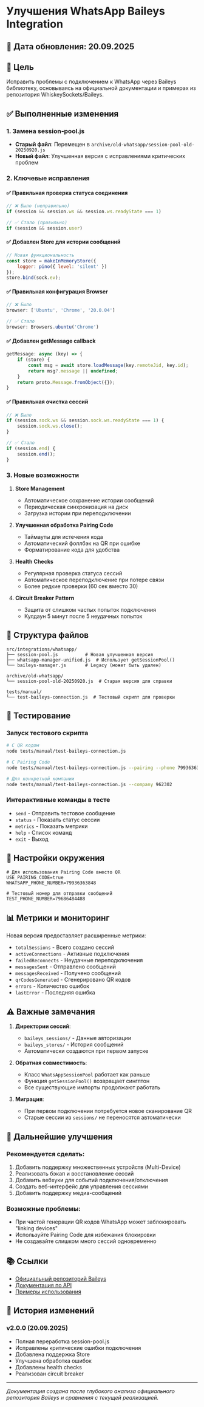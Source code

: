 # Улучшения WhatsApp Baileys Integration

## 📅 Дата обновления: 20.09.2025

## 🎯 Цель
Исправить проблемы с подключением к WhatsApp через Baileys библиотеку, основываясь на официальной документации и примерах из репозитория WhiskeySockets/Baileys.

## ✅ Выполненные изменения

### 1. Замена session-pool.js
- **Старый файл**: Перемещен в `archive/old-whatsapp/session-pool-old-20250920.js`
- **Новый файл**: Улучшенная версия с исправлениями критических проблем

### 2. Ключевые исправления

#### ✅ Правильная проверка статуса соединения
```javascript
// ❌ Было (неправильно)
if (session && session.ws && session.ws.readyState === 1)

// ✅ Стало (правильно)
if (session && session.user)
```

#### ✅ Добавлен Store для истории сообщений
```javascript
// Новая функциональность
const store = makeInMemoryStore({
    logger: pino({ level: 'silent' })
});
store.bind(sock.ev);
```

#### ✅ Правильная конфигурация Browser
```javascript
// ❌ Было
browser: ['Ubuntu', 'Chrome', '20.0.04']

// ✅ Стало
browser: Browsers.ubuntu('Chrome')
```

#### ✅ Добавлен getMessage callback
```javascript
getMessage: async (key) => {
    if (store) {
        const msg = await store.loadMessage(key.remoteJid, key.id);
        return msg?.message || undefined;
    }
    return proto.Message.fromObject({});
}
```

#### ✅ Правильная очистка сессий
```javascript
// ❌ Было
if (session.sock.ws && session.sock.ws.readyState === 1) {
    session.sock.ws.close();
}

// ✅ Стало
if (session.end) {
    session.end();
}
```

### 3. Новые возможности

1. **Store Management**
   - Автоматическое сохранение истории сообщений
   - Периодическая синхронизация на диск
   - Загрузка истории при переподключении

2. **Улучшенная обработка Pairing Code**
   - Таймауты для истечения кода
   - Автоматический фоллбэк на QR при ошибке
   - Форматирование кода для удобства

3. **Health Checks**
   - Регулярная проверка статуса сессий
   - Автоматическое переподключение при потере связи
   - Более редкие проверки (60 сек вместо 30)

4. **Circuit Breaker Pattern**
   - Защита от слишком частых попыток подключения
   - Кулдаун 5 минут после 5 неудачных попыток

## 📝 Структура файлов

```
src/integrations/whatsapp/
├── session-pool.js          # Новая улучшенная версия
├── whatsapp-manager-unified.js  # Использует getSessionPool()
└── baileys-manager.js       # Legacy (может быть удален)

archive/old-whatsapp/
└── session-pool-old-20250920.js  # Старая версия для справки

tests/manual/
└── test-baileys-connection.js  # Тестовый скрипт для проверки
```

## 🧪 Тестирование

### Запуск тестового скрипта

```bash
# С QR кодом
node tests/manual/test-baileys-connection.js

# С Pairing Code
node tests/manual/test-baileys-connection.js --pairing --phone 79936363848

# Для конкретной компании
node tests/manual/test-baileys-connection.js --company 962302
```

### Интерактивные команды в тесте
- `send` - Отправить тестовое сообщение
- `status` - Показать статус сессии
- `metrics` - Показать метрики
- `help` - Список команд
- `exit` - Выход

## 🔧 Настройки окружения

```env
# Для использования Pairing Code вместо QR
USE_PAIRING_CODE=true
WHATSAPP_PHONE_NUMBER=79936363848

# Тестовый номер для отправки сообщений
TEST_PHONE_NUMBER=79686484488
```

## 📊 Метрики и мониторинг

Новая версия предоставляет расширенные метрики:
- `totalSessions` - Всего создано сессий
- `activeConnections` - Активные подключения
- `failedReconnects` - Неудачные переподключения
- `messagesSent` - Отправлено сообщений
- `messagesReceived` - Получено сообщений
- `qrCodesGenerated` - Сгенерировано QR кодов
- `errors` - Количество ошибок
- `lastError` - Последняя ошибка

## ⚠️ Важные замечания

1. **Директории сессий**:
   - `baileys_sessions/` - Данные авторизации
   - `baileys_stores/` - История сообщений
   - Автоматически создаются при первом запуске

2. **Обратная совместимость**:
   - Класс `WhatsAppSessionPool` работает как раньше
   - Функция `getSessionPool()` возвращает синглтон
   - Все существующие импорты продолжают работать

3. **Миграция**:
   - При первом подключении потребуется новое сканирование QR
   - Старые сессии из `sessions/` не переносятся автоматически

## 🚀 Дальнейшие улучшения

### Рекомендуется сделать:
1. Добавить поддержку множественных устройств (Multi-Device)
2. Реализовать бэкап и восстановление сессий
3. Добавить вебхуки для событий подключения/отключения
4. Создать веб-интерфейс для управления сессиями
5. Добавить поддержку медиа-сообщений

### Возможные проблемы:
- При частой генерации QR кодов WhatsApp может заблокировать "linking devices"
- Используйте Pairing Code для избежания блокировки
- Не создавайте слишком много сессий одновременно

## 📚 Ссылки

- [Официальный репозиторий Baileys](https://github.com/WhiskeySockets/Baileys)
- [Документация по API](https://github.com/WhiskeySockets/Baileys/blob/master/README.md)
- [Примеры использования](https://github.com/WhiskeySockets/Baileys/tree/master/Example)

## 🔄 История изменений

### v2.0.0 (20.09.2025)
- Полная переработка session-pool.js
- Исправлены критические ошибки подключения
- Добавлена поддержка Store
- Улучшена обработка ошибок
- Добавлены health checks
- Реализован circuit breaker

---

*Документация создана после глубокого анализа официального репозитория Baileys и сравнения с текущей реализацией.*